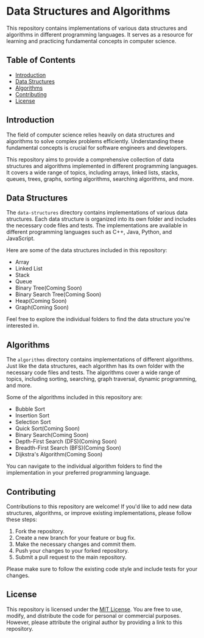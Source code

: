 # Data Structures and Algorithms

This repository contains implementations of various data structures and algorithms in different programming languages. It serves as a resource for learning and practicing fundamental concepts in computer science.

## Table of Contents

- [Introduction](#introduction)
- [Data Structures](#data-structures)
- [Algorithms](#algorithms)
- [Contributing](#contributing)
- [License](#license)

## Introduction

The field of computer science relies heavily on data structures and algorithms to solve complex problems efficiently. Understanding these fundamental concepts is crucial for software engineers and developers.

This repository aims to provide a comprehensive collection of data structures and algorithms implemented in different programming languages. It covers a wide range of topics, including arrays, linked lists, stacks, queues, trees, graphs, sorting algorithms, searching algorithms, and more.

## Data Structures

The `data-structures` directory contains implementations of various data structures. Each data structure is organized into its own folder and includes the necessary code files and tests. The implementations are available in different programming languages such as C++, Java, Python, and JavaScript.

Here are some of the data structures included in this repository:

- Array
- Linked List
- Stack
- Queue
- Binary Tree(Coming Soon)
- Binary Search Tree(Coming Soon)
- Heap(Coming Soon)
- Graph(Coming Soon)

Feel free to explore the individual folders to find the data structure you're interested in.

## Algorithms

The `algorithms` directory contains implementations of different algorithms. Just like the data structures, each algorithm has its own folder with the necessary code files and tests. The algorithms cover a wide range of topics, including sorting, searching, graph traversal, dynamic programming, and more.

Some of the algorithms included in this repository are:

- Bubble Sort
- Insertion Sort
- Selection Sort
- Quick Sort(Coming Soon)
- Binary Search(Coming Soon)
- Depth-First Search (DFS)(Coming Soon)
- Breadth-First Search (BFS)(Coming Soon)
- Dijkstra's Algorithm(Coming Soon)

You can navigate to the individual algorithm folders to find the implementation in your preferred programming language.

## Contributing

Contributions to this repository are welcome! If you'd like to add new data structures, algorithms, or improve existing implementations, please follow these steps:

1. Fork the repository.
2. Create a new branch for your feature or bug fix.
3. Make the necessary changes and commit them.
4. Push your changes to your forked repository.
5. Submit a pull request to the main repository.

Please make sure to follow the existing code style and include tests for your changes.

## License

This repository is licensed under the [MIT License](LICENSE). You are free to use, modify, and distribute the code for personal or commercial purposes. However, please attribute the original author by providing a link to this repository.
